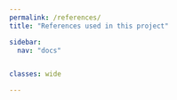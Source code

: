 ```yaml
---
permalink: /references/
title: "References used in this project"

sidebar:
  nav: "docs"


classes: wide

---
```


